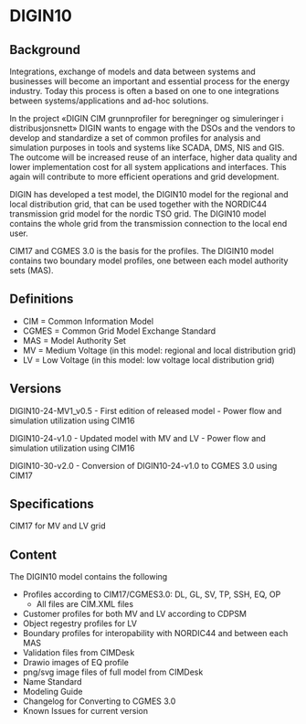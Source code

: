 # DIGIN10

## Background

Integrations, exchange of models and data between systems and businesses will become an important and essential process for the energy industry. Today this process is often a based on one to one integrations between systems/applications and ad-hoc solutions. 

In the project «DIGIN CIM grunnprofiler for beregninger og simuleringer i distribusjonsnett» DIGIN wants to engage with the DSOs and the vendors to develop and standardize a set of common profiles for analysis and simulation purposes in tools and systems like SCADA, DMS, NIS and GIS. The outcome will be increased reuse of an interface, higher data quality and lower implementation cost for all system applications and interfaces. This again will contribute to more efficient operations and grid development. 

DIGIN has developed a test model, the DIGIN10 model for the regional and local distribution grid, that can be used together with the NORDIC44 transmission grid model for the nordic TSO grid. The DIGIN10 model contains the whole grid from the transmission connection to the local end user. 

CIM17 and CGMES 3.0 is the basis for the profiles. The DIGIN10 model contains two boundary model profiles, one between each model authority sets (MAS).

## Definitions 
- CIM = Common Information Model
- CGMES = Common Grid Model Exchange Standard
- MAS = Model Authority Set
- MV = Medium Voltage (in this model: regional and local distribution grid)
- LV = Low Voltage (in this model: low voltage local distribution grid)


## Versions
DIGIN10-24-MV1_v0.5 - First edition of released model - Power flow and simulation utilization using CIM16

DIGIN10-24-v1.0 - Updated model with MV and LV - Power flow and simulation utilization using CIM16

DIGIN10-30-v2.0 - Conversion of DIGIN10-24-v1.0 to CGMES 3.0 using CIM17

## Specifications

CIM17 for MV and LV grid

## Content
The DIGIN10 model contains the following
- Profiles according to CIM17/CGMES3.0: DL, GL, SV, TP, SSH, EQ, OP
  - All files are CIM.XML files
- Customer profiles for both MV and LV according to CDPSM
- Object regestry profiles for LV
- Boundary profiles for interopability with NORDIC44 and between each MAS
- Validation files from CIMDesk
- Drawio images of EQ profile
- png/svg image files of full model from CIMDesk
- Name Standard
- Modeling Guide
- Changelog for Converting to CGMES 3.0 
- Known Issues for current version
